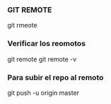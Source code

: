 ### GIT REMOTE 
 git rmeote <url>

### Verificar los reomotos
 git remote 
 git remote -v

 ### Para subir el repo al remoto
  git push -u origin master